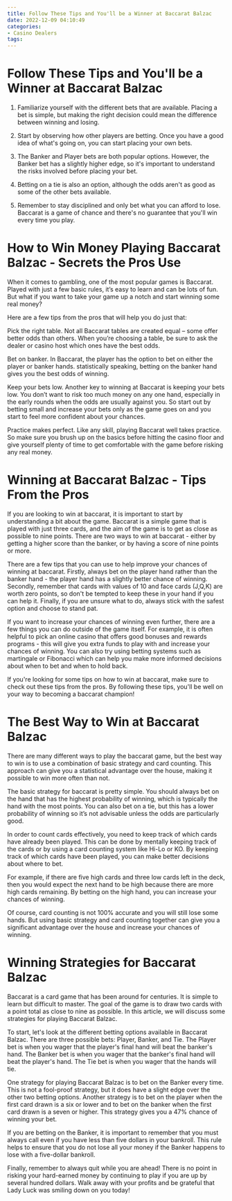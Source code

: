 ```yaml
---
title: Follow These Tips and You'll be a Winner at Baccarat Balzac
date: 2022-12-09 04:10:49
categories:
- Casino Dealers
tags:
---
```



#  Follow These Tips and You'll be a Winner at Baccarat Balzac

1. Familiarize yourself with the different bets that are available. Placing a bet is simple, but making the right decision could mean the difference between winning and losing.

2. Start by observing how other players are betting. Once you have a good idea of what's going on, you can start placing your own bets.

3. The Banker and Player bets are both popular options. However, the Banker bet has a slightly higher edge, so it's important to understand the risks involved before placing your bet.

4. Betting on a tie is also an option, although the odds aren't as good as some of the other bets available.

5. Remember to stay disciplined and only bet what you can afford to lose. Baccarat is a game of chance and there's no guarantee that you'll win every time you play.

#  How to Win Money Playing Baccarat Balzac - Secrets the Pros Use

When it comes to gambling, one of the most popular games is Baccarat. Played with just a few basic rules, it’s easy to learn and can be lots of fun. But what if you want to take your game up a notch and start winning some real money?

Here are a few tips from the pros that will help you do just that:

Pick the right table. Not all Baccarat tables are created equal – some offer better odds than others. When you’re choosing a table, be sure to ask the dealer or casino host which ones have the best odds.

Bet on banker. In Baccarat, the player has the option to bet on either the player or banker hands. statistically speaking, betting on the banker hand gives you the best odds of winning.

Keep your bets low. Another key to winning at Baccarat is keeping your bets low. You don’t want to risk too much money on any one hand, especially in the early rounds when the odds are usually against you. So start out by betting small and increase your bets only as the game goes on and you start to feel more confident about your chances.

Practice makes perfect. Like any skill, playing Baccarat well takes practice. So make sure you brush up on the basics before hitting the casino floor and give yourself plenty of time to get comfortable with the game before risking any real money.

#  Winning at Baccarat Balzac - Tips From the Pros

If you are looking to win at baccarat, it is important to start by understanding a bit about the game. Baccarat is a simple game that is played with just three cards, and the aim of the game is to get as close as possible to nine points. There are two ways to win at baccarat - either by getting a higher score than the banker, or by having a score of nine points or more.

There are a few tips that you can use to help improve your chances of winning at baccarat. Firstly, always bet on the player hand rather than the banker hand - the player hand has a slightly better chance of winning. Secondly, remember that cards with values of 10 and face cards (J,Q,K) are worth zero points, so don't be tempted to keep these in your hand if you can help it. Finally, if you are unsure what to do, always stick with the safest option and choose to stand pat.

If you want to increase your chances of winning even further, there are a few things you can do outside of the game itself. For example, it is often helpful to pick an online casino that offers good bonuses and rewards programs - this will give you extra funds to play with and increase your chances of winning. You can also try using betting systems such as martingale or Fibonacci which can help you make more informed decisions about when to bet and when to hold back.

If you're looking for some tips on how to win at baccarat, make sure to check out these tips from the pros. By following these tips, you'll be well on your way to becoming a baccarat champion!

#  The Best Way to Win at Baccarat Balzac

There are many different ways to play the baccarat game, but the best way to win is to use a combination of basic strategy and card counting. This approach can give you a statistical advantage over the house, making it possible to win more often than not.

The basic strategy for baccarat is pretty simple. You should always bet on the hand that has the highest probability of winning, which is typically the hand with the most points. You can also bet on a tie, but this has a lower probability of winning so it’s not advisable unless the odds are particularly good.

In order to count cards effectively, you need to keep track of which cards have already been played. This can be done by mentally keeping track of the cards or by using a card counting system like Hi-Lo or KO. By keeping track of which cards have been played, you can make better decisions about where to bet.

For example, if there are five high cards and three low cards left in the deck, then you would expect the next hand to be high because there are more high cards remaining. By betting on the high hand, you can increase your chances of winning.

Of course, card counting is not 100% accurate and you will still lose some hands. But using basic strategy and card counting together can give you a significant advantage over the house and increase your chances of winning.

#  Winning Strategies for Baccarat Balzac

Baccarat is a card game that has been around for centuries. It is simple to learn but difficult to master. The goal of the game is to draw two cards with a point total as close to nine as possible. In this article, we will discuss some strategies for playing Baccarat Balzac.

To start, let's look at the different betting options available in Baccarat Balzac. There are three possible bets: Player, Banker, and Tie. The Player bet is when you wager that the player's final hand will beat the banker's hand. The Banker bet is when you wager that the banker's final hand will beat the player's hand. The Tie bet is when you wager that the hands will tie.

One strategy for playing Baccarat Balzac is to bet on the Banker every time. This is not a fool-proof strategy, but it does have a slight edge over the other two betting options. Another strategy is to bet on the player when the first card drawn is a six or lower and to bet on the banker when the first card drawn is a seven or higher. This strategy gives you a 47% chance of winning your bet.

If you are betting on the Banker, it is important to remember that you must always call even if you have less than five dollars in your bankroll. This rule helps to ensure that you do not lose all your money if the Banker happens to lose with a five-dollar bankroll.

Finally, remember to always quit while you are ahead! There is no point in risking your hard-earned money by continuing to play if you are up by several hundred dollars. Walk away with your profits and be grateful that Lady Luck was smiling down on you today!